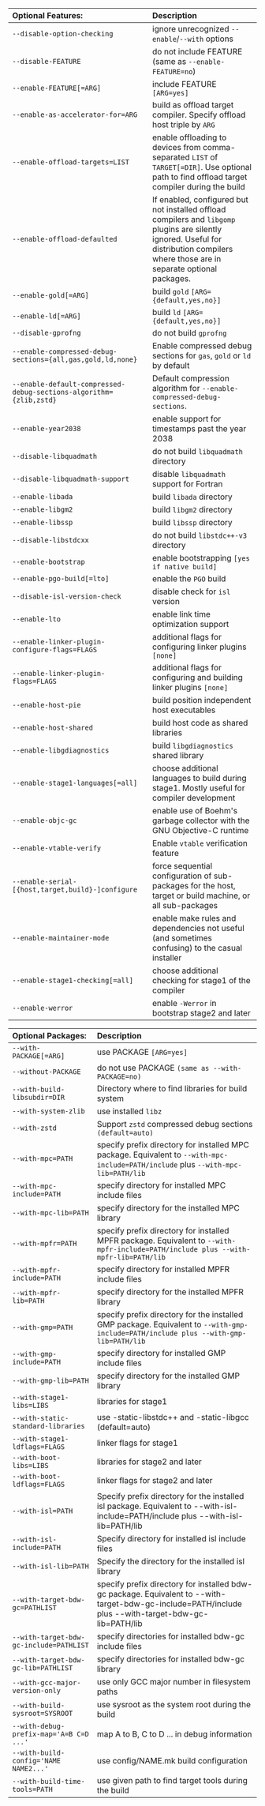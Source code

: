| Optional Features:                                                 | Description                                                                                                                                                                             |
| :----------------------------------------------------------------- | :-------------------------------------------------------------------------------------------------------------------------------------------------------------------------------------- |
| `--disable-option-checking`                                        | ignore unrecognized `--enable`/`--with` options                                                                                                                                         |
| `--disable-FEATURE`                                                | do not include FEATURE (same as `--enable-FEATURE=no`)                                                                                                                                  |
| `--enable-FEATURE[=ARG]`                                           | include FEATURE `[ARG=yes]`                                                                                                                                                             |
| `--enable-as-accelerator-for=ARG`                                  | build as offload target compiler. Specify offload host triple by `ARG`                                                                                                                  |
| `--enable-offload-targets=LIST`                                    | enable offloading to devices from comma-separated `LIST` of `TARGET[=DIR]`. Use optional path to find offload target compiler during the build                                          |
| `--enable-offload-defaulted`                                       | If enabled, configured but not installed offload compilers and `libgomp` plugins are silently ignored. Useful for distribution compilers where those are in separate optional packages. |
| `--enable-gold[=ARG]`                                              | build `gold` `[ARG={default,yes,no}]`                                                                                                                                                   |
| `--enable-ld[=ARG]`                                                | build `ld` `[ARG={default,yes,no}]`                                                                                                                                                     |
| `--disable-gprofng`                                                | do not build `gprofng`                                                                                                                                                                  |
| `--enable-compressed-debug-sections={all,gas,gold,ld,none}`        | Enable compressed debug sections for `gas`, `gold` or `ld` by default                                                                                                                   |
| `--enable-default-compressed-debug-sections-algorithm={zlib,zstd}` | Default compression algorithm for `--enable-compressed-debug-sections`.                                                                                                                 |
| `--enable-year2038`                                                | enable support for timestamps past the year 2038                                                                                                                                        |
| `--disable-libquadmath`                                            | do not build `libquadmath` directory                                                                                                                                                    |
| `--disable-libquadmath-support`                                    | disable `libquadmath` support for Fortran                                                                                                                                               |
| `--enable-libada`                                                  | build `libada` directory                                                                                                                                                                |
| `--enable-libgm2`                                                  | build `libgm2` directory                                                                                                                                                                |
| `--enable-libssp`                                                  | build `libssp` directory                                                                                                                                                                |
| `--disable-libstdcxx`                                              | do not build `libstdc++-v3` directory                                                                                                                                                   |
| `--enable-bootstrap`                                               | enable bootstrapping `[yes if native build]`                                                                                                                                            |
| `--enable-pgo-build[=lto]`                                         | enable the `PGO` build                                                                                                                                                                  |
| `--disable-isl-version-check`                                      | disable check for `isl` version                                                                                                                                                         |
| `--enable-lto`                                                     | enable link time optimization support                                                                                                                                                   |
| `--enable-linker-plugin-configure-flags=FLAGS`                     | additional flags for configuring linker plugins `[none]`                                                                                                                                |
| `--enable-linker-plugin-flags=FLAGS`                               | additional flags for configuring and building linker plugins `[none]`                                                                                                                   |
| `--enable-host-pie`                                                | build position independent host executables                                                                                                                                             |
| `--enable-host-shared`                                             | build host code as shared libraries                                                                                                                                                     |
| `--enable-libgdiagnostics`                                         | build `libgdiagnostics` shared library                                                                                                                                                  |
| `--enable-stage1-languages[=all]`                                  | choose additional languages to build during stage1. Mostly useful for compiler development                                                                                              |
| `--enable-objc-gc`                                                 | enable use of Boehm's garbage collector with the GNU Objective-C runtime                                                                                                                |
| `--enable-vtable-verify`                                           | Enable `vtable` verification feature                                                                                                                                                    |
| `--enable-serial-[{host,target,build}-]configure`                  | force sequential configuration of sub-packages for the host, target or build machine, or all sub-packages                                                                               |
| `--enable-maintainer-mode`                                         | enable make rules and dependencies not useful (and sometimes confusing) to the casual installer                                                                                         |
| `--enable-stage1-checking[=all]`                                   | choose additional checking for stage1 of the compiler                                                                                                                                   |
| `--enable-werror`                                                  | enable `-Werror` in bootstrap stage2 and later                                                                                                                                          |

| Optional Packages:                      | Description                                                                                                                                           |
| :-------------------------------------- | :---------------------------------------------------------------------------------------------------------------------------------------------------- |
| `--with-PACKAGE[=ARG]`                  | use PACKAGE `[ARG=yes]`                                                                                                                               |
| `--without-PACKAGE`                     | do not use PACKAGE `(same as --with-PACKAGE=no)`                                                                                                      |
| `--with-build-libsubdir=DIR`            | Directory where to find libraries for build system                                                                                                    |
| `--with-system-zlib`                    | use installed `libz`                                                                                                                                  |
| `--with-zstd`                           | Support `zstd` compressed debug sections `(default=auto)`                                                                                             |
| `--with-mpc=PATH`                       | specify prefix directory for installed MPC package. Equivalent to `--with-mpc-include=PATH/include` plus `--with-mpc-lib=PATH/lib`                    |
| `--with-mpc-include=PATH`               | specify directory for installed MPC include files                                                                                                     |
| `--with-mpc-lib=PATH`                   | specify directory for the installed MPC library                                                                                                       |
| `--with-mpfr=PATH`                      | specify prefix directory for installed MPFR package. Equivalent to `--with-mpfr-include=PATH/include plus --with-mpfr-lib=PATH/lib`                   |
| `--with-mpfr-include=PATH`              | specify directory for installed MPFR include files                                                                                                    |
| `--with-mpfr-lib=PATH`                  | specify directory for the installed MPFR library                                                                                                      |
| `--with-gmp=PATH`                       | specify prefix directory for the installed GMP package. Equivalent to `--with-gmp-include=PATH/include plus --with-gmp-lib=PATH/lib`                  |
| `--with-gmp-include=PATH`               | specify directory for installed GMP include files                                                                                                     |
| `--with-gmp-lib=PATH`                   | specify directory for the installed GMP library                                                                                                       |
| `--with-stage1-libs=LIBS`               | libraries for stage1                                                                                                                                  |
| `--with-static-standard-libraries`      | use -static-libstdc++ and -static-libgcc (default=auto)                                                                                               |
| `--with-stage1-ldflags=FLAGS`           | linker flags for stage1                                                                                                                               |
| `--with-boot-libs=LIBS`                 | libraries for stage2 and later                                                                                                                        |
| `--with-boot-ldflags=FLAGS`             | linker flags for stage2 and later                                                                                                                     |
| `--with-isl=PATH`                       | Specify prefix directory for the installed isl package. Equivalent to --with-isl-include=PATH/include plus --with-isl-lib=PATH/lib                    |
| `--with-isl-include=PATH`               | Specify directory for installed isl include files                                                                                                     |
| `--with-isl-lib=PATH`                   | Specify the directory for the installed isl library                                                                                                   |
| `--with-target-bdw-gc=PATHLIST`         | specify prefix directory for installed bdw-gc package. Equivalent to --with-target-bdw-gc-include=PATH/include plus --with-target-bdw-gc-lib=PATH/lib |
| `--with-target-bdw-gc-include=PATHLIST` | specify directories for installed bdw-gc include files                                                                                                |
| `--with-target-bdw-gc-lib=PATHLIST`     | specify directories for installed bdw-gc library                                                                                                      |
| `--with-gcc-major-version-only`         | use only GCC major number in filesystem paths                                                                                                         |
| `--with-build-sysroot=SYSROOT`          | use sysroot as the system root during the build                                                                                                       |
| `--with-debug-prefix-map='A=B C=D ...'` | map A to B, C to D ... in debug information                                                                                                           |
| `--with-build-config='NAME NAME2...'`   | use config/NAME.mk build configuration                                                                                                                |
| `--with-build-time-tools=PATH`          | use given path to find target tools during the build                                                                                                  |